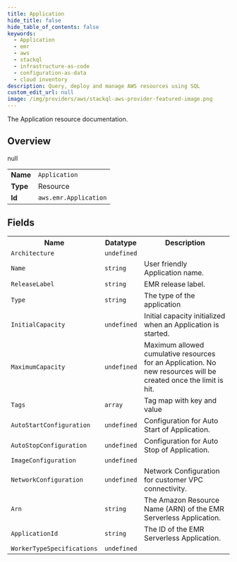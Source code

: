 ```yaml
---
title: Application
hide_title: false
hide_table_of_contents: false
keywords:
  - Application
  - emr
  - aws
  - stackql
  - infrastructure-as-code
  - configuration-as-data
  - cloud inventory
description: Query, deploy and manage AWS resources using SQL
custom_edit_url: null
image: /img/providers/aws/stackql-aws-provider-featured-image.png
---
```

The Application resource documentation.

## Overview
<table><tbody>
<tr><td><b>Name</b></td><td><code>Application</code></td></tr>
<tr><td><b>Type</b></td><td>Resource</td></tr>
null
<tr><td><b>Id</b></td><td><code>aws.emr.Application</code></td></tr>
</tbody></table>

## Fields
<table><tbody>
<tr><th>Name</th><th>Datatype</th><th>Description</th></tr>
<tr><td><code>Architecture</code></td><td><code>undefined</code></td><td></td></tr><tr><td><code>Name</code></td><td><code>string</code></td><td>User friendly Application name.</td></tr><tr><td><code>ReleaseLabel</code></td><td><code>string</code></td><td>EMR release label.</td></tr><tr><td><code>Type</code></td><td><code>string</code></td><td>The type of the application</td></tr><tr><td><code>InitialCapacity</code></td><td><code>undefined</code></td><td>Initial capacity initialized when an Application is started.</td></tr><tr><td><code>MaximumCapacity</code></td><td><code>undefined</code></td><td>Maximum allowed cumulative resources for an Application. No new resources will be created once the limit is hit.</td></tr><tr><td><code>Tags</code></td><td><code>array</code></td><td>Tag map with key and value</td></tr><tr><td><code>AutoStartConfiguration</code></td><td><code>undefined</code></td><td>Configuration for Auto Start of Application.</td></tr><tr><td><code>AutoStopConfiguration</code></td><td><code>undefined</code></td><td>Configuration for Auto Stop of Application.</td></tr><tr><td><code>ImageConfiguration</code></td><td><code>undefined</code></td><td></td></tr><tr><td><code>NetworkConfiguration</code></td><td><code>undefined</code></td><td>Network Configuration for customer VPC connectivity.</td></tr><tr><td><code>Arn</code></td><td><code>string</code></td><td>The Amazon Resource Name (ARN) of the EMR Serverless Application.</td></tr><tr><td><code>ApplicationId</code></td><td><code>string</code></td><td>The ID of the EMR Serverless Application.</td></tr><tr><td><code>WorkerTypeSpecifications</code></td><td><code>undefined</code></td><td></td></tr>
</tbody></table>